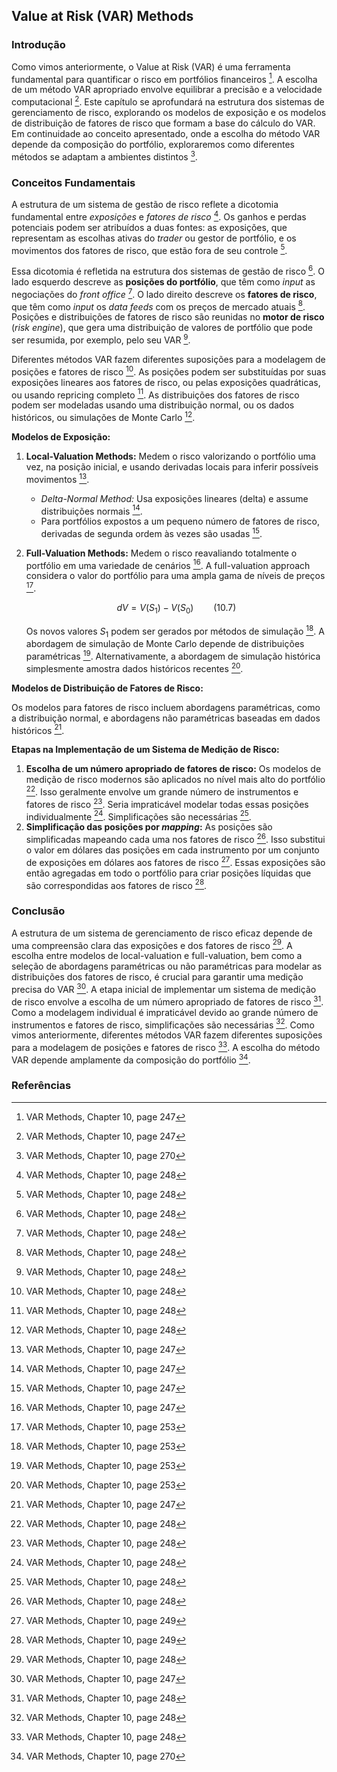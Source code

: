## Value at Risk (VAR) Methods

### Introdução
Como vimos anteriormente, o Value at Risk (VAR) é uma ferramenta fundamental para quantificar o risco em portfólios financeiros [^1]. A escolha de um método VAR apropriado envolve equilibrar a precisão e a velocidade computacional [^1]. Este capítulo se aprofundará na estrutura dos sistemas de gerenciamento de risco, explorando os modelos de exposição e os modelos de distribuição de fatores de risco que formam a base do cálculo do VAR. Em continuidade ao conceito apresentado, onde a escolha do método VAR depende da composição do portfólio, exploraremos como diferentes métodos se adaptam a ambientes distintos [^24].

### Conceitos Fundamentais
A estrutura de um sistema de gestão de risco reflete a dicotomia fundamental entre *exposições* e *fatores de risco* [^2]. Os ganhos e perdas potenciais podem ser atribuídos a duas fontes: as exposições, que representam as escolhas ativas do *trader* ou gestor de portfólio, e os movimentos dos fatores de risco, que estão fora de seu controle [^2].

Essa dicotomia é refletida na estrutura dos sistemas de gestão de risco [^2]. O lado esquerdo descreve as **posições do portfólio**, que têm como *input* as negociações do *front office* [^2]. O lado direito descreve os **fatores de risco**, que têm como *input* os *data feeds* com os preços de mercado atuais [^2]. Posições e distribuições de fatores de risco são reunidas no **motor de risco** (*risk engine*), que gera uma distribuição de valores de portfólio que pode ser resumida, por exemplo, pelo seu VAR [^2].

Diferentes métodos VAR fazem diferentes suposições para a modelagem de posições e fatores de risco [^2]. As posições podem ser substituídas por suas exposições lineares aos fatores de risco, ou pelas exposições quadráticas, ou usando repricing completo [^2]. As distribuições dos fatores de risco podem ser modeladas usando uma distribuição normal, ou os dados históricos, ou simulações de Monte Carlo [^2].

**Modelos de Exposição:**

1.  **Local-Valuation Methods:** Medem o risco valorizando o portfólio uma vez, na posição inicial, e usando derivadas locais para inferir possíveis movimentos [^1].
    *   *Delta-Normal Method:* Usa exposições lineares (delta) e assume distribuições normais [^1].
    *   Para portfólios expostos a um pequeno número de fatores de risco, derivadas de segunda ordem às vezes são usadas [^1].
2.  **Full-Valuation Methods:** Medem o risco reavaliando totalmente o portfólio em uma variedade de cenários [^1]. A full-valuation approach considera o valor do portfólio para uma ampla gama de níveis de preços [^7].

    $$dV = V(S_1) - V(S_0) \qquad (10.7)$$

    Os novos valores $S_1$ podem ser gerados por métodos de simulação [^7]. A abordagem de simulação de Monte Carlo depende de distribuições paramétricas [^7]. Alternativamente, a abordagem de simulação histórica simplesmente amostra dados históricos recentes [^7].

**Modelos de Distribuição de Fatores de Risco:**

Os modelos para fatores de risco incluem abordagens paramétricas, como a distribuição normal, e abordagens não paramétricas baseadas em dados históricos [^1].

**Etapas na Implementação de um Sistema de Medição de Risco:**

1.  **Escolha de um número apropriado de fatores de risco:** Os modelos de medição de risco modernos são aplicados no nível mais alto do portfólio [^2]. Isso geralmente envolve um grande número de instrumentos e fatores de risco [^2]. Seria impraticável modelar todas essas posições individualmente [^2]. Simplificações são necessárias [^2].
2.  **Simplificação das posições por *mapping*:** As posições são simplificadas mapeando cada uma nos fatores de risco [^2]. Isso substitui o valor em dólares das posições em cada instrumento por um conjunto de exposições em dólares aos fatores de risco [^3]. Essas exposições são então agregadas em todo o portfólio para criar posições líquidas que são correspondidas aos fatores de risco [^3].

### Conclusão

A estrutura de um sistema de gerenciamento de risco eficaz depende de uma compreensão clara das exposições e dos fatores de risco [^2]. A escolha entre modelos de local-valuation e full-valuation, bem como a seleção de abordagens paramétricas ou não paramétricas para modelar as distribuições dos fatores de risco, é crucial para garantir uma medição precisa do VAR [^1]. A etapa inicial de implementar um sistema de medição de risco envolve a escolha de um número apropriado de fatores de risco [^2]. Como a modelagem individual é impraticável devido ao grande número de instrumentos e fatores de risco, simplificações são necessárias [^2]. Como vimos anteriormente, diferentes métodos VAR fazem diferentes suposições para a modelagem de posições e fatores de risco [^2]. A escolha do método VAR depende amplamente da composição do portfólio [^24].

### Referências
[^1]: VAR Methods, Chapter 10, page 247
[^2]: VAR Methods, Chapter 10, page 248
[^3]: VAR Methods, Chapter 10, page 249
[^7]: VAR Methods, Chapter 10, page 253
[^24]: VAR Methods, Chapter 10, page 270
<!-- END -->